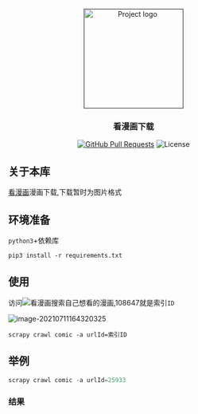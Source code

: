<p align="center">
  <a href="" rel="noopener">
 <img width=200px height=200px src="https://i.imgur.com/6wj0hh6.jpg" alt="Project logo"></a>
</p>

<h3 align="center">看漫画下载</h3>

<div align="center">


[![GitHub Pull Requests](https://img.shields.io/github/issues-pr/Createitv/kanmanSpider.svg)](https://github.com//Createitv/kanmanSpider/pulls)
![License](https://img.shields.io/badge/license-MIT-blue.svg)
</div>

## 关于本库 
[看漫画](https://www.kanman.com)漫画下载,下载暂时为图片格式

## 环境准备
`python3`+依赖库

```
pip3 install -r requirements.txt
```

## 使用
访问![看漫画](https://www.kanman.com)搜索自己想看的漫画,108647就是索引`ID`

![image-20210711164320325](https://typora-1300715298.cos.ap-shanghai.myqcloud.com/uPic/image-20210711164320325.png)


```
scrapy crawl comic -a urlId=索引ID
```

## 举例

```python
scrapy crawl comic -a urlId=25933
```

### 结果

